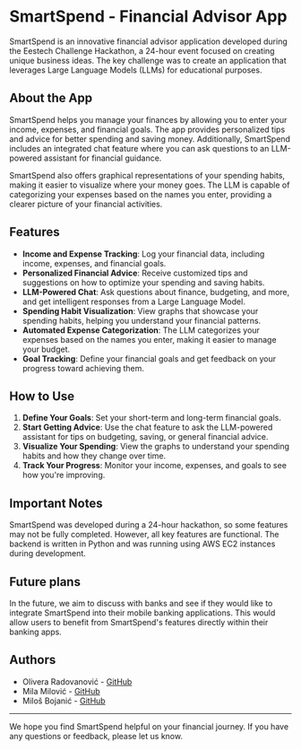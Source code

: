 # SmartSpend - Financial Advisor App

SmartSpend is an innovative financial advisor application developed during the Eestech Challenge Hackathon, a 24-hour event focused on creating unique business ideas. The key challenge was to create an application that leverages Large Language Models (LLMs) for educational purposes.

## About the App
SmartSpend helps you manage your finances by allowing you to enter your income, expenses, and financial goals. The app provides personalized tips and advice for better spending and saving money. Additionally, SmartSpend includes an integrated chat feature where you can ask questions to an LLM-powered assistant for financial guidance.

SmartSpend also offers graphical representations of your spending habits, making it easier to visualize where your money goes. The LLM is capable of categorizing your expenses based on the names you enter, providing a clearer picture of your financial activities.

## Features
- **Income and Expense Tracking**: Log your financial data, including income, expenses, and financial goals.
- **Personalized Financial Advice**: Receive customized tips and suggestions on how to optimize your spending and saving habits.
- **LLM-Powered Chat**: Ask questions about finance, budgeting, and more, and get intelligent responses from a Large Language Model.
- **Spending Habit Visualization**: View graphs that showcase your spending habits, helping you understand your financial patterns.
- **Automated Expense Categorization**: The LLM categorizes your expenses based on the names you enter, making it easier to manage your budget.
- **Goal Tracking**: Define your financial goals and get feedback on your progress toward achieving them.

## How to Use
1. **Define Your Goals**: Set your short-term and long-term financial goals.
2. **Start Getting Advice**: Use the chat feature to ask the LLM-powered assistant for tips on budgeting, saving, or general financial advice.
3. **Visualize Your Spending**: View the graphs to understand your spending habits and how they change over time.
4. **Track Your Progress**: Monitor your income, expenses, and goals to see how you're improving.

## Important Notes
SmartSpend was developed during a 24-hour hackathon, so some features may not be fully completed. However, all key features are functional. The backend is written in Python and was running using AWS EC2 instances during development. 

## Future plans
In the future, we aim to discuss with banks and see if they would like to integrate SmartSpend into their mobile banking applications. This would allow users to benefit from SmartSpend's features directly within their banking apps.

## Authors

* Olivera Radovanović - [GitHub](https://github.com/Olivera2708)
* Mila Milović - [GitHub](https://github.com/milamilovic)
* Miloš Bojanić - [GitHub](https://github.com/milosbojanic)
  
---

We hope you find SmartSpend helpful on your financial journey. If you have any questions or feedback, please let us know.
